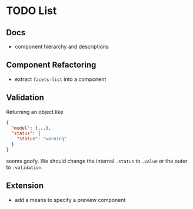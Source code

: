 # TODO List

## Docs
- component hierarchy and descriptions

## Component Refactoring

- extract `facets-list` into a component

## Validation

Returning an object like
```json
{
  "model": {...},
  "status": {
    "status": "warning"
  }
}
```
seems goofy. We should change the internal `.status` to `.value` or the outer to `.validation`.


## Extension

- add a means to specify a preview component
